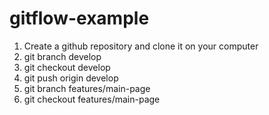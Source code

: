 # gitflow-example
1. Create a github repository and clone it on your computer
2. git branch develop
3. git checkout develop
4. git push origin develop
5. git branch features/main-page
6. git checkout features/main-page